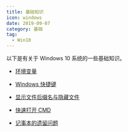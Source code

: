 ```yaml
---
title: 基础知识
icon: windows
date: 2019-09-07
category: 基础
tag:
  - Win10
---
```


以下是有关于 Windows 10 系统的一些基础知识。

<!-- more -->

- [环境变量](env-variable.md)

- [Windows 快捷键](shortcut-key.md)

- [显示文件后缀名与隐藏文件](hidden-file.md)

- [快速打开 CMD](cmd.md)

- [记事本的遗留问题](notepad.md)
